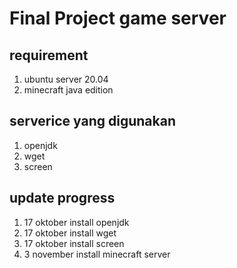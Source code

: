 # Final Project game server
## requirement
1. ubuntu server 20.04
2. minecraft java edition

## serverice yang digunakan
1. openjdk
2. wget
3. screen

## update progress
1. 17 oktober install openjdk
2. 17 oktober install wget
3. 17 oktober install screen
4. 3 november install minecraft server
